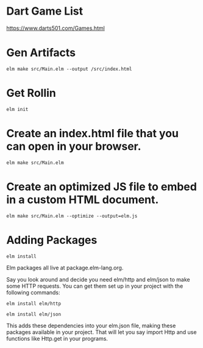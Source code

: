 # Dart Game List
https://www.darts501.com/Games.html

# Gen Artifacts

`elm make src/Main.elm --output /src/index.html`

# Get Rollin
`elm init`

# Create an index.html file that you can open in your browser.
`elm make src/Main.elm`

# Create an optimized JS file to embed in a custom HTML document.
`elm make src/Main.elm --optimize --output=elm.js`

# Adding Packages
`elm install`

Elm packages all live at package.elm-lang.org.

Say you look around and decide you need elm/http and elm/json to make some HTTP requests. You can get them set up in your project with the following commands:

`elm install elm/http`

`elm install elm/json`

This adds these dependencies into your elm.json file, making these packages available in your project. That will let you say import Http and use functions like Http.get in your programs.
